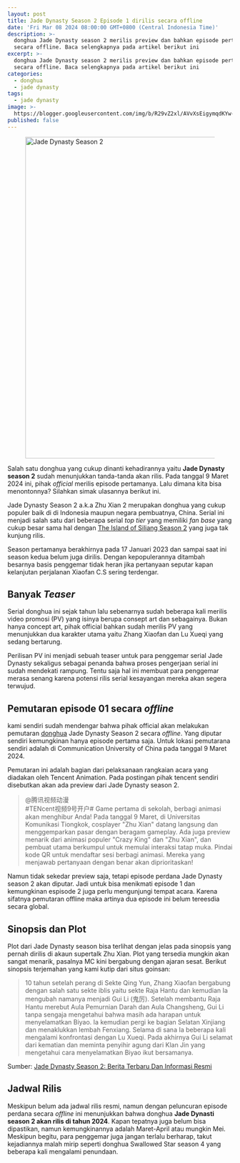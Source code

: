 ```yaml
---
layout: post
title: Jade Dynasty Season 2 Episode 1 dirilis secara offline
date: 'Fri Mar 08 2024 08:00:00 GMT+0800 (Central Indonesia Time)'
description: >-
  donghua Jade Dynasty season 2 merilis preview dan bahkan episode pertamanya
  secara offline. Baca selengkapnya pada artikel berikut ini
excerpt: >-
  donghua Jade Dynasty season 2 merilis preview dan bahkan episode pertamanya
  secara offline. Baca selengkapnya pada artikel berikut ini
categories:
  - donghua
  - jade dynasty
tags:
  - jade dynasty
image: >-
  https://blogger.googleusercontent.com/img/b/R29vZ2xl/AVvXsEigymqdKYw-FAYat3YgxKiQsvfhNemKedJq2SZJRV1rMCEpGLbC_UWlOd5-l-7_gu8lrndxfvrnOxPGyLyzVrs6FqXkDv3adgUQGytsMeYIH9ed4xofNIojWHxUWDmEN9d4rGzmTOd7sAvhIjMVgMb-8NAprLhDpxCEsW11_151WbS6TB5hN8LFPWnevVA/h169-w300-rw/jade-dynasty-season-2.webp
published: false
---
```

<figure>
  <img alt="Jade Dynasty Season 2" height="720" width="1280" src="https://blogger.googleusercontent.com/img/b/R29vZ2xl/AVvXsEigymqdKYw-FAYat3YgxKiQsvfhNemKedJq2SZJRV1rMCEpGLbC_UWlOd5-l-7_gu8lrndxfvrnOxPGyLyzVrs6FqXkDv3adgUQGytsMeYIH9ed4xofNIojWHxUWDmEN9d4rGzmTOd7sAvhIjMVgMb-8NAprLhDpxCEsW11_151WbS6TB5hN8LFPWnevVA/s1600-rw/jade-dynasty-season-2.webp"/>
</figure>
<p style="text-align: left;">Salah satu donghua yang cukup dinanti kehadirannya yaitu <strong>Jade Dynasty season 2</strong> sudah menunjukkan tanda-tanda akan rilis. Pada tanggal 9 Maret 2024 ini, pihak <em>official</em> merilis episode pertamanya. Lalu dimana kita bisa menontonnya? Silahkan simak ulasannya berikut ini.</p>
<p>Jade Dynasty Season 2 a.k.a Zhu Xian 2 merupakan donghua yang cukup populer baik di di Indonesia maupun negara pembuatnya, China. Serial ini menjadi salah satu dari beberapa serial <em>top tier</em> yang memiliki <em>fan base</em> yang cukup besar sama hal dengan <a href="https://www.supnewz.com/2024/01/review-donghua-island-of-siliang-season-2.html">The Island of Siliang Season 2</a> yang juga tak kunjung rilis.</p>
<p>Season pertamanya berakhirnya pada 17 Januari 2023 dan sampai saat ini season kedua belum juga dirilis. Dengan kepopulerannya ditambah besarnya basis penggemar tidak heran jika pertanyaan seputar kapan kelanjutan perjalanan Xiaofan C.S sering terdengar.</p>
<h2>Banyak <em>Teaser</em></h2>
<p>Serial donghua ini sejak tahun lalu sebenarnya sudah beberapa kali merilis video promosi (PV) yang isinya berupa consept art dan sebagainya. Bukan hanya concept art, pihak official bahkan sudah merilis PV yang menunjukkan dua karakter utama yaitu Zhang Xiaofan dan Lu Xueqi yang sedang bertarung.</p>
<p>Perilisan PV ini menjadi sebuah teaser untuk para penggemar serial Jade Dynasty sekaligus sebagai penanda bahwa proses pengerjaan serial ini sudah mendekati rampung. Tentu saja hal ini membuat para penggemar merasa senang karena potensi rilis serial kesayangan mereka akan segera terwujud.</p>
<h2>Pemutaran episode 01 secara <em>offline</em></h2>
<p>kami sendiri sudah mendengar bahwa pihak official akan melakukan pemutaran <a href="https://www.supnewz.com/search/label/donghua?max-results=10">donghua</a> Jade Dynasty Season 2 secara <em>offline</em>. Yang diputar sendiri kemungkinan hanya episode pertama saja. Untuk lokasi pemutarana sendiri adalah di Communication University of China pada tanggal 9 Maret 2024.</p>
<p>Pemutaran ini adalah bagian dari pelaksanaan rangkaian acara yang diadakan oleh Tencent Animation. Pada postingan pihak tencent sendiri disebutkan akan ada preview dari Jade Dynasty season 2.</p>
<blockquote>
<p>@腾讯视频动漫<br />
#TENcent视频9号开户# Game pertama di sekolah, berbagi animasi akan menghibur Anda! Pada tanggal 9 Maret, di Universitas Komunikasi Tiongkok, cosplayer "Zhu Xian" datang langsung dan menggemparkan pasar dengan beragam gameplay. Ada juga preview menarik dari animasi populer "Crazy King" dan "Zhu Xian", dan pembuat utama berkumpul untuk memulai interaksi tatap muka. Pindai kode QR untuk mendaftar sesi berbagi animasi. Mereka yang menjawab pertanyaan dengan benar akan diprioritaskan!</p>
</blockquote>
<p>Namun tidak sekedar preview saja, tetapi episode perdana Jade Dynasty season 2 akan diputar. Jadi untuk bisa menikmati episode 1 dan kemungkinan espisode 2 juga perlu mengunjungi tempat acara. Karena sifatnya pemutaran offline maka artinya dua episode ini belum tereesdia secara global.</p>
<h2>Sinopsis dan Plot</h2>
<p>Plot dari Jade Dynasty season bisa terlihat dengan jelas pada sinopsis yang pernah dirilis di akaun supertalk Zhu Xian. Plot yang tersedia mungkin akan sangat menarik, pasalnya MC kini bergabung dengan ajaran sesat. Berikut sinopsis terjemahan yang kami kutip dari situs goinsan:</p>
<blockquote>
<p>10 tahun setelah perang di Sekte Qing Yun, Zhang Xiaofan bergabung dengan salah satu sekte iblis yaitu sekte Raja Hantu dan kemudian Ia mengubah namanya menjadi Gui Li (鬼厉). Setelah membantu Raja Hantu merebut Aula Pemurnian Darah dan Aula Changsheng, Gui Li tanpa sengaja mengetahui bahwa masih ada harapan untuk menyelamatkan Biyao. Ia kemudian pergi ke bagian Selatan Xinjiang dan menaklukkan lembah Fenxiang. Selama di sana Ia beberapa kali mengalami konfrontasi dengan Lu Xueqi. Pada akhirnya Gui Li selamat dari kematian dan meminta penyihir agung dari Klan Jin yang mengetahui cara menyelamatkan Biyao ikut bersamanya.</p>
</blockquote>
<p>Sumber: <a href="https://www.goinsan.com/2023/02/donghua-jade-dynasty-season-2-berita.html">Jade Dynasty Season 2: Berita Terbaru Dan Informasi Resmi</a></p>
<h2>Jadwal Rilis</h2>
<p>Meskipun belum ada jadwal rilis resmi, namun dengan peluncuran episode perdana secara <em>offline</em> ini menunjukkan bahwa donghua <strong>Jade Dynasti season 2 akan rilis di tahun 2024</strong>. Kapan tepatnya juga belum bisa dipastikan, namun kemungkinannya adalah Maret-April atau mungkin Mei. Meskipun begitu, para penggemar juga jangan terlalu berharap, takut kejadiannya malah mirip seperti donghua Swallowed Star season 4 yang beberapa kali mengalami penundaan.</p>
